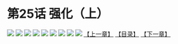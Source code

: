 # 第25话 强化（上）
![](https://mhpic.xiaomingtaiji.net/comic/D/斗破苍穹拆分版/25话/1.jpg-zymk.middle.webp)
![](https://mhpic.xiaomingtaiji.net/comic/D/斗破苍穹拆分版/25话/2.jpg-zymk.middle.webp)
![](https://mhpic.xiaomingtaiji.net/comic/D/斗破苍穹拆分版/25话/3.jpg-zymk.middle.webp)
![](https://mhpic.xiaomingtaiji.net/comic/D/斗破苍穹拆分版/25话/4.jpg-zymk.middle.webp)
![](https://mhpic.xiaomingtaiji.net/comic/D/斗破苍穹拆分版/25话/5.jpg-zymk.middle.webp)
![](https://mhpic.xiaomingtaiji.net/comic/D/斗破苍穹拆分版/25话/6.jpg-zymk.middle.webp)
![](https://mhpic.xiaomingtaiji.net/comic/D/斗破苍穹拆分版/25话/7.jpg-zymk.middle.webp)
![](https://mhpic.xiaomingtaiji.net/comic/D/斗破苍穹拆分版/25话/8.jpg-zymk.middle.webp)
![](https://mhpic.xiaomingtaiji.net/comic/D/斗破苍穹拆分版/25话/9.jpg-zymk.middle.webp)
[【上一章】](./24.md)
[【目录】](./README.md)
[【下一章】](./26.md)
